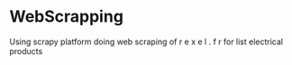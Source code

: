 # WebScrapping
Using scrapy platform doing web scraping of r e x e l . f r for list electrical products
